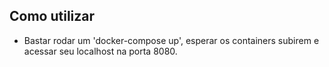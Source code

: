 ## Como utilizar

- Bastar rodar um 'docker-compose up', esperar os containers subirem e acessar seu localhost na porta 8080.
